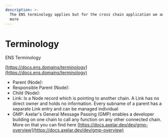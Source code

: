 ```yaml
---
description: >-
  The ENS terminology applies but for the cross chain application we added some
  more
---
```


# Terminology

ENS Terminology

[https://docs.ens.domains/terminology](https://docs.ens.domains/terminology)

* Parent (Node):
* Responsible Parent (Node):
* Child (Node):
* Link: Is a Node record which is pointing to another chain. A Link has no direct owner and holds no information. Every subname of a parent has a separate Link entry and can be managed individual
* GMP: Axelar's General Message Passing (GMP) enables a developer building on one chain to call any function on any other connected chain. More on that you can find here [https://docs.axelar.dev/dev/gmp-overview](https://docs.axelar.dev/dev/gmp-overview)

